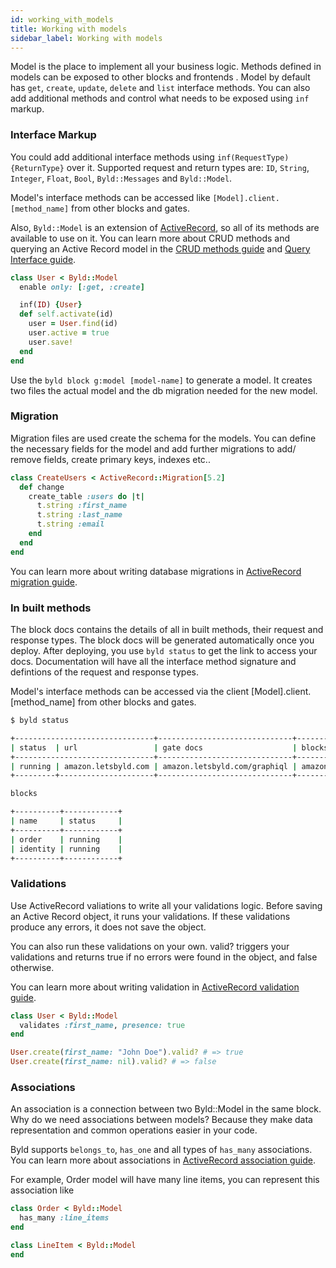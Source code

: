 ```yaml
---
id: working_with_models
title: Working with models
sidebar_label: Working with models
---
```

Model is the place to implement all your business logic. Methods defined in models can be exposed to other blocks and frontends . Model by default has
 `get`, `create`, `update`, `delete` and `list` interface methods. You can
 also add additional methods and control what needs to be exposed using `inf` markup.

### Interface Markup
You could add additional interface methods using `inf(RequestType) {ReturnType}`
 over it. Supported request and return types are: `ID`, `String`,
 `Integer`, `Float`, `Bool`, `Byld::Messages` and `Byld::Model`.

Model's interface methods can be accessed like   `[Model].client.[method_name]` from other blocks and gates.

Also, `Byld::Model` is an extension of <a href="https://guides.rubyonrails.org/active_record_basics.html" target="_blank" rel="noopener noreferrer">ActiveRecord</a>, so all of its methods are available to use on it. You can learn more about CRUD methods and querying an Active Record model in the <a href="https://guides.rubyonrails.org/active_record_basics.html#crud-reading-and-writing-data" target="_blank" rel="noopener noreferrer">CRUD methods guide</a> and <a href="https://guides.rubyonrails.org/active_record_querying.html" target="_blank" rel="noopener noreferrer">Query Interface guide</a>.

```ruby
class User < Byld::Model
  enable only: [:get, :create]

  inf(ID) {User}
  def self.activate(id)
    user = User.find(id)
    user.active = true
    user.save!
  end
end
```

Use the `byld block g:model [model-name]` to generate a model. It creates two
files the actual model and the db migration needed for the new model.

### Migration
Migration files are used create the schema for the models. You can define the
necessary fields for the model and add further migrations to add/ remove
fields, create primary keys, indexes etc..

```ruby
class CreateUsers < ActiveRecord::Migration[5.2]
  def change
    create_table :users do |t|
      t.string :first_name
      t.string :last_name
      t.string :email
    end
  end
end
```
You can learn more about writing database migrations in <a href="https://guides.rubyonrails.org/active_record_migrations.html" target="_blank" rel="noopener noreferrer">ActiveRecord migration guide</a>.

### In built methods

The block docs contains the details of all in built methods, their request and response types. The block docs will be generated automatically once you deploy.
After deploying, you use `byld status` to get the link to access your docs. Documentation will have all the interface method signature and defintions of the request and response types.

Model's interface methods can be accessed via the client [Model].client.[method_name] from other blocks and gates.

```sh
$ byld status

+-------------------------------+------------------------------+--------------------------+
| status  | url                 | gate docs                    | blocks docs              |
+-------------------------------+------------------------------+--------------------------+
| running | amazon.letsbyld.com | amazon.letsbyld.com/graphiql | amazon.letsbyld.com/docs |
+---------+---------------------+------------------------------+--------------------------+

blocks

+----------+------------+
| name     | status     |
+----------+------------+
| order    | running    |
| identity | running    |
+----------+------------+
```


### Validations

Use ActiveRecord valiations to write all your validations logic. Before saving an Active Record object, it runs your validations. If these validations produce any errors, it does not save the object.

You can also run these validations on your own. valid? triggers your validations and returns true if no errors were found in the object, and false otherwise.

You can learn more about writing validation in <a href="https://guides.rubyonrails.org/active_record_validations.html" target="_blank" rel="noopener noreferrer">ActiveRecord validation guide</a>.
```ruby
class User < Byld::Model
  validates :first_name, presence: true
end

User.create(first_name: "John Doe").valid? # => true
User.create(first_name: nil).valid? # => false
```

### Associations

An association is a connection between two Byld::Model in the same block. Why do we need associations between models? Because they make data representation and common operations easier in your code.

Byld supports `belongs_to`, `has_one` and all types of `has_many` associations. You can learn more about associations in <a href="https://guides.rubyonrails.org/association_basics.html#why-associations-questionmark" target="_blank" rel="noopener noreferrer">ActiveRecord association guide</a>.

For example, Order model will have many line items, you can represent this association like

```ruby
class Order < Byld::Model
  has_many :line_items
end

class LineItem < Byld::Model
end
```
